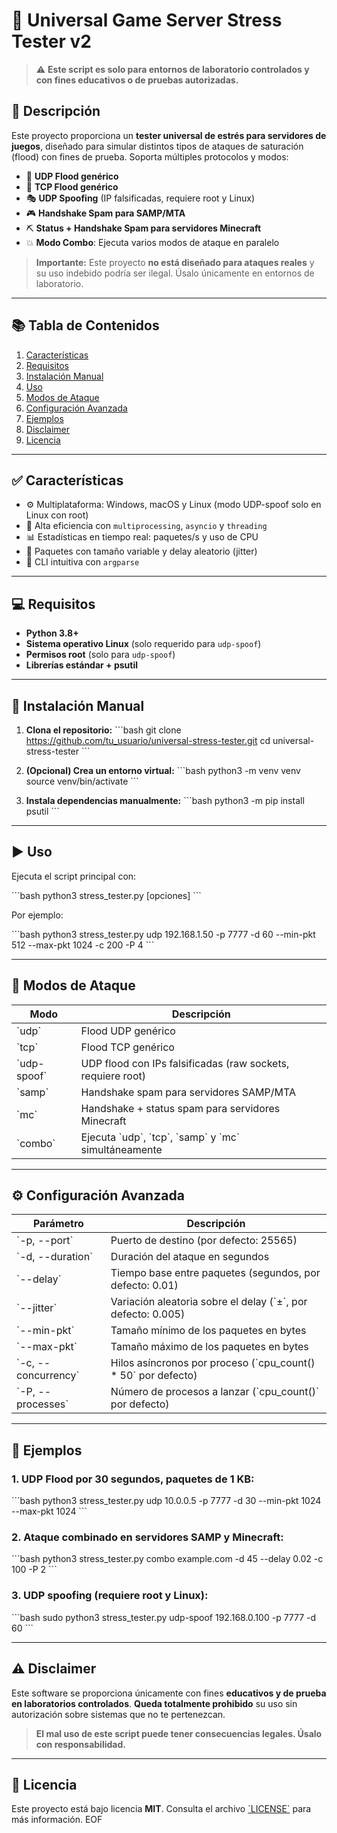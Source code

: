 # 🧪 Universal Game Server Stress Tester v2

> ⚠️ **Este script es solo para entornos de laboratorio controlados y con fines educativos o de pruebas autorizadas.**

## 🧭 Descripción

Este proyecto proporciona un **tester universal de estrés para servidores de juegos**, diseñado para simular distintos tipos de ataques de saturación (flood) con fines de prueba. Soporta múltiples protocolos y modos:

- 🔁 **UDP Flood genérico**
- 🔄 **TCP Flood genérico**
- 🎭 **UDP Spoofing** (IP falsificadas, requiere root y Linux)
- 🎮 **Handshake Spam para SAMP/MTA**
- ⛏️ **Status + Handshake Spam para servidores Minecraft**
- 💥 **Modo Combo**: Ejecuta varios modos de ataque en paralelo

> **Importante:** Este proyecto **no está diseñado para ataques reales** y su uso indebido podría ser ilegal. Úsalo únicamente en entornos de laboratorio.

---

## 📚 Tabla de Contenidos

1. [Características](#características)
2. [Requisitos](#requisitos)
3. [Instalación Manual](#instalación-manual)
4. [Uso](#uso)
5. [Modos de Ataque](#modos-de-ataque)
6. [Configuración Avanzada](#configuración-avanzada)
7. [Ejemplos](#ejemplos)
8. [Disclaimer](#disclaimer)
9. [Licencia](#licencia)

---

## ✅ Características

- ⚙️ Multiplataforma: Windows, macOS y Linux (modo UDP-spoof solo en Linux con root)
- 🚀 Alta eficiencia con `multiprocessing`, `asyncio` y `threading`
- 📊 Estadísticas en tiempo real: paquetes/s y uso de CPU
- 🎯 Paquetes con tamaño variable y delay aleatorio (jitter)
- 🧠 CLI intuitiva con `argparse`

---

## 💻 Requisitos

- **Python 3.8+**
- **Sistema operativo Linux** (solo requerido para `udp-spoof`)
- **Permisos root** (solo para `udp-spoof`)
- **Librerías estándar + psutil**

---

## 🔧 Instalación Manual

1. **Clona el repositorio:**
   \`\`\`bash
   git clone https://github.com/tu_usuario/universal-stress-tester.git
   cd universal-stress-tester
   \`\`\`

2. **(Opcional) Crea un entorno virtual:**
   \`\`\`bash
   python3 -m venv venv
   source venv/bin/activate
   \`\`\`

3. **Instala dependencias manualmente:**
   \`\`\`bash
   python3 -m pip install psutil
   \`\`\`

---

## ▶️ Uso

Ejecuta el script principal con:

\`\`\`bash
python3 stress_tester.py <modo> <host> [opciones]
\`\`\`

Por ejemplo:

\`\`\`bash
python3 stress_tester.py udp 192.168.1.50 -p 7777 -d 60 --min-pkt 512 --max-pkt 1024 -c 200 -P 4
\`\`\`

---

## 🧨 Modos de Ataque

| Modo        | Descripción                                                |
|-------------|------------------------------------------------------------|
| \`udp\`       | Flood UDP genérico                                         |
| \`tcp\`       | Flood TCP genérico                                         |
| \`udp-spoof\` | UDP flood con IPs falsificadas (raw sockets, requiere root)|
| \`samp\`      | Handshake spam para servidores SAMP/MTA                    |
| \`mc\`        | Handshake + status spam para servidores Minecraft          |
| \`combo\`     | Ejecuta \`udp\`, \`tcp\`, \`samp\` y \`mc\` simultáneamente        |

---

## ⚙️ Configuración Avanzada

| Parámetro         | Descripción                                                         |
|-------------------|---------------------------------------------------------------------|
| \`-p, --port\`      | Puerto de destino (por defecto: 25565)                              |
| \`-d, --duration\`  | Duración del ataque en segundos                                     |
| \`--delay\`         | Tiempo base entre paquetes (segundos, por defecto: 0.01)            |
| \`--jitter\`        | Variación aleatoria sobre el delay (\`±\`, por defecto: 0.005)        |
| \`--min-pkt\`       | Tamaño mínimo de los paquetes en bytes                              |
| \`--max-pkt\`       | Tamaño máximo de los paquetes en bytes                              |
| \`-c, --concurrency\` | Hilos asíncronos por proceso (\`cpu_count() * 50\` por defecto)     |
| \`-P, --processes\` | Número de procesos a lanzar (\`cpu_count()\` por defecto)             |

---

## 🧪 Ejemplos

### 1. UDP Flood por 30 segundos, paquetes de 1 KB:
\`\`\`bash
python3 stress_tester.py udp 10.0.0.5 -p 7777 -d 30 --min-pkt 1024 --max-pkt 1024
\`\`\`

### 2. Ataque combinado en servidores SAMP y Minecraft:
\`\`\`bash
python3 stress_tester.py combo example.com -d 45 --delay 0.02 -c 100 -P 2
\`\`\`

### 3. UDP spoofing (requiere root y Linux):
\`\`\`bash
sudo python3 stress_tester.py udp-spoof 192.168.0.100 -p 7777 -d 60
\`\`\`

---

## ⚠️ Disclaimer

Este software se proporciona únicamente con fines **educativos y de prueba en laboratorios controlados**. **Queda totalmente prohibido** su uso sin autorización sobre sistemas que no te pertenezcan.

> **El mal uso de este script puede tener consecuencias legales. Úsalo con responsabilidad.**

---

## 📄 Licencia

Este proyecto está bajo licencia **MIT**. Consulta el archivo [\`LICENSE\`](LICENSE) para más información.
EOF
